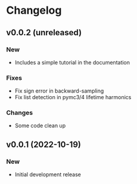 Changelog
=========

v0.0.2 (unreleased)
-------------------

### New

- Includes a simple tutorial in the documentation

### Fixes

- Fix sign error in backward-sampling
- Fix list detection in pymc3/4 lifetime harmonics

### Changes

- Some code clean up


v0.0.1 (2022-10-19)
-------------------

### New

- Initial development release
